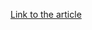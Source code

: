 [Link to the article](https://www.microsoft.com/en-us/security/blog/2025/10/20/inside-the-attack-chain-threat-activity-targeting-azure-blob-storage/)
